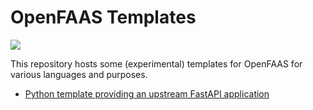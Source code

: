 # OpenFAAS Templates

![](https://img.shields.io/github/v/release/vst/openfaas-templates)

This repository hosts some (experimental) templates for OpenFAAS for
various languages and purposes.

- [Python template providing an upstream FastAPI application](./template/vst-python-upstream-fastapi)
